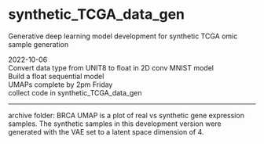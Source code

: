 # synthetic_TCGA_data_gen  
Generative deep learning model development for synthetic TCGA omic sample generation  

2022-10-06  
Convert data type from UNIT8 to float in 2D conv MNIST model  
Build a float sequential model  
UMAPs complete by 2pm Friday  
collect code in synthetic_TCGA_data_gen  

----------
archive folder: BRCA UMAP is a plot of real vs synthetic gene expression samples. The synthetic samples in this development version were generated with the VAE set to a latent space dimension of 4.
